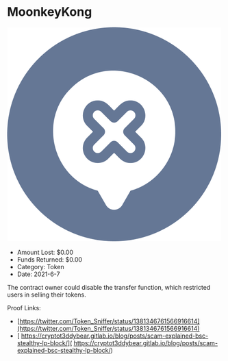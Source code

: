 # MoonkeyKong
![MoonkeyKong](/rektimages/MoonkeyKong.png)
- Amount Lost: $0.00
- Funds Returned: $0.00
- Category: Token
- Date: 2021-6-7

The contract owner could disable the transfer function, which restricted users in selling their tokens.


Proof Links:
- [https://twitter.com/Token_Sniffer/status/1381346761566916614](https://twitter.com/Token_Sniffer/status/1381346761566916614)
- [ https://cryptot3ddybear.gitlab.io/blog/posts/scam-explained-bsc-stealthy-lp-block/]( https://cryptot3ddybear.gitlab.io/blog/posts/scam-explained-bsc-stealthy-lp-block/)


